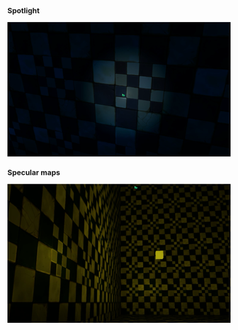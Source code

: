 ### Spotlight
![Basic_Specular_Light](https://github.com/NickJoannette/GL_EnginePractice_Linux/blob/master/demo_photos/Spotlightexample.PNG)


### Specular maps
![Basic_Specular_Light](https://github.com/NickJoannette/GL_EnginePractice_Linux/blob/master/demo_photos/Specularexample.PNG)
